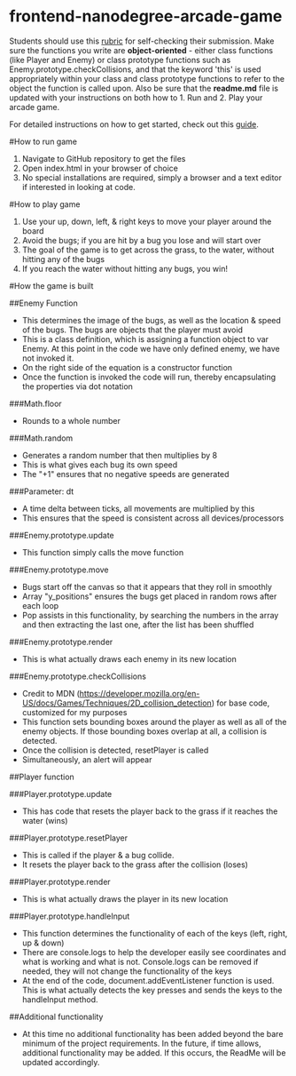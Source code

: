 frontend-nanodegree-arcade-game
===============================

Students should use this [rubric](https://review.udacity.com/#!/projects/2696458597/rubric) for self-checking their submission. Make sure the functions you write are **object-oriented** - either class functions (like Player and Enemy) or class prototype functions such as Enemy.prototype.checkCollisions, and that the keyword 'this' is used appropriately within your class and class prototype functions to refer to the object the function is called upon. Also be sure that the **readme.md** file is updated with your instructions on both how to 1. Run and 2. Play your arcade game.

For detailed instructions on how to get started, check out this [guide](https://docs.google.com/document/d/1v01aScPjSWCCWQLIpFqvg3-vXLH2e8_SZQKC8jNO0Dc/pub?embedded=true).

#How to run game
1. Navigate to GitHub repository to get the files
2. Open index.html in your browser of choice
3. No special installations are required, simply a browser and a text editor if interested in looking at code.

#How to play game
1. Use your up, down, left, & right keys to move your player around the board
2. Avoid the bugs; if you are hit by a bug you lose and will start over
3. The goal of the game is to get across the grass, to the water, without hitting any of the bugs
4. If you reach the water without hitting any bugs, you win!

#How the game is built

##Enemy Function
- This determines the image of the bugs, as well as the location & speed of the bugs. The bugs are objects that the player must avoid
- This is a class definition, which is assigning a function object to var Enemy. At this point in the code we have only defined enemy, we have not invoked it.
- On the right side of the equation is a constructor function
- Once the function is invoked the code will run, thereby encapsulating the properties via dot notation

###Math.floor
- Rounds to a whole number

###Math.random
- Generates a random number that then multiplies by 8
- This is what gives each bug its own speed
- The "+1" ensures that no negative speeds are generated

###Parameter: dt
- A time delta between ticks, all movements are multiplied by this
- This ensures that the speed is consistent across all devices/processors

###Enemy.prototype.update
- This function simply calls the move function

###Enemy.prototype.move
- Bugs start off the canvas so that it appears that they roll in smoothly
- Array "y_positions" ensures the bugs get placed in random rows after each loop
- Pop assists in this functionality, by searching the numbers in the array and then extracting the last one, after the list has been shuffled

###Enemy.prototype.render
- This is what actually draws each enemy in its new location

###Enemy.prototype.checkCollisions
- Credit to MDN (https://developer.mozilla.org/en-US/docs/Games/Techniques/2D_collision_detection) for base code, customized for my purposes
- This function sets bounding boxes around the player as well as all of the enemy objects. If those bounding boxes overlap at all, a collision is detected.
- Once the collision is detected, resetPlayer is called
- Simultaneously, an alert will appear

##Player function

###Player.prototype.update
- This has code that resets the player back to the grass if it reaches the water (wins)

###Player.prototype.resetPlayer
- This is called if the player & a bug collide.
- It resets the player back to the grass after the collision (loses)

###Player.prototype.render
- This is what actually draws the player in its new location

###Player.prototype.handleInput
- This function determines the functionality of each of the keys (left, right, up & down)
- There are console.logs to help the developer easily see coordinates and what is working and what is not. Console.logs can be removed if needed, they will not change the functionality of the keys
- At the end of the code, document.addEventListener function is used. This is what actually detects the key presses and sends the keys to the handleInput method.

##Additional functionality
- At this time no additional functionality has been added beyond the bare minimum of the project requirements. In the future, if time allows, additional functionality may be added. If this occurs, the ReadMe will be updated accordingly.


